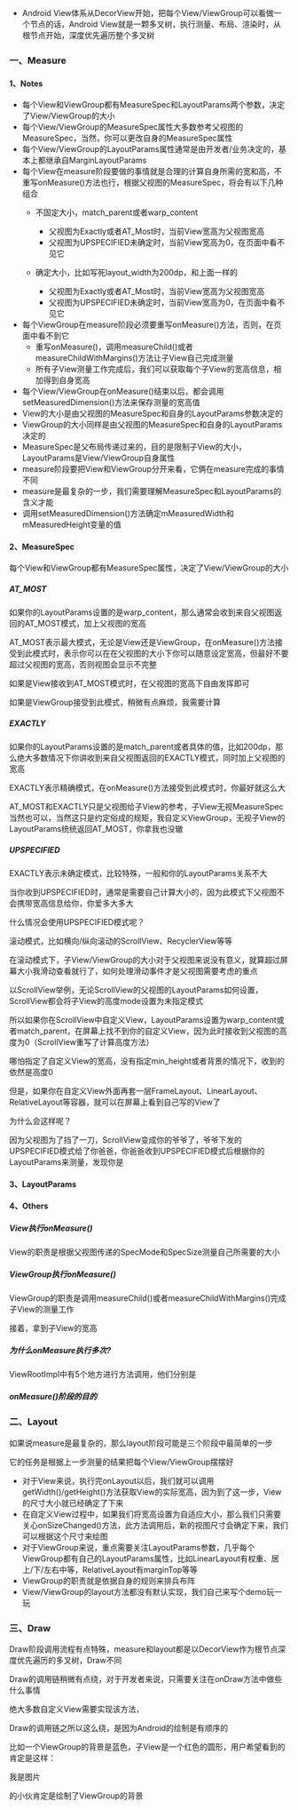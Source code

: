 
- Android View体系从DecorView开始，把每个View/ViewGroup可以看做一个节点的话，Android View就是一颗多叉树，执行测量、布局、渲染时，从根节点开始，深度优先遍历整个多叉树

### 一、Measure

#### 1、Notes

- 每个View和ViewGroup都有MeasureSpec和LayoutParams两个参数，决定了View/ViewGroup的大小
- 每个View/ViewGroup的MeasureSpec属性大多数参考父视图的MeasureSpec，当然，你可以更改自身的MeasureSpec属性
- 每个View/ViewGroup的LayoutParams属性通常是由开发者/业务决定的，基本上都继承自MarginLayoutParams
- 每个View在measure阶段要做的事情就是合理的计算自身所需的宽和高，不重写onMeasure()方法也行，根据父视图的MeasureSpec，将会有以下几种组合
  - 不固定大小，match_parent或者warp_content
    - 父视图为Exactly或者AT_Most时，当前View宽高为父视图宽高
    - 父视图为UPSPECIFIED未确定时，当前View宽高为0，在页面中看不见它

  - 确定大小，比如写死layout_width为200dp，和上面一样的
    - 父视图为Exactly或者AT_Most时，当前View宽高为父视图宽高
    - 父视图为UPSPECIFIED未确定时，当前View宽高为0，在页面中看不见它
- 每个ViewGroup在measure阶段必须要重写onMeasure()方法，否则，在页面中看不到它
  - 重写onMeasure()，调用measureChild()或者measureChildWithMargins()方法让子View自己完成测量
  - 所有子View测量工作完成后，我们可以获取每个子View的宽高信息，相加得到自身宽高
- 每个View/ViewGroup在onMeasure()结束以后，都会调用setMeasuredDimension()方法来保存测量的宽高值
- View的大小是由父视图的MeasureSpec和自身的LayoutParams参数决定的
- ViewGroup的大小同样是由父视图的MeasureSpec和自身的LayoutParams决定的
- MeasureSpec是父布局传递过来的，目的是限制子View的大小，LayoutParams是View/ViewGroup自身属性
- measure阶段要把View和ViewGroup分开来看，它俩在measure完成的事情不同
- measure是最复杂的一步，我们需要理解MeasureSpec和LayoutParams的含义才能
- 调用setMeasuredDimension()方法确定mMeasuredWidth和mMeasuredHeight变量的值

#### 2、MeasureSpec

每个View和ViewGroup都有MeasureSpec属性，决定了View/ViewGroup的大小

##### AT_MOST

如果你的LayoutParams设置的是warp_content，那么通常会收到来自父视图返回的AT_MOST模式，加上父视图的宽高

AT_MOST表示最大模式，无论是View还是ViewGroup，在onMeasure()方法接受到此模式时，表示你可以在在父视图的大小下你可以随意设定宽高，但最好不要超过父视图的宽高，否则视图会显示不完整

如果是View接收到AT_MOST模式时，在父视图的宽高下自由发挥即可

如果是ViewGroup接受到此模式，稍微有点麻烦，我需要计算

##### EXACTLY

如果你的LayoutParams设置的是match_parent或者具体的值，比如200dp，那么绝大多数情况下你讲收到来自父视图返回的EXACTLY模式，同时加上父视图的宽高

EXACTLY表示精确模式，在onMeasure()方法接受到此模式时，你最好就这么大

AT_MOST和EXACTLY只是父视图给子View的参考，子View无视MeasureSpec当然也可以，当然这只是约定俗成的规矩，我自定义ViewGroup，无视子View的LayoutParams统统返回AT_MOST，你拿我也没辙

##### UPSPECIFIED

EXACTLY表示未确定模式，比较特殊，一般和你的LayoutParams关系不大

当你收到UPSPECIFIED时，通常是需要自己计算大小的，因为此模式下父视图不会携带宽高信息给你，你爱多大多大

什么情况会使用UPSPECIFIED模式呢？

滚动模式，比如横向/纵向滚动的ScrollView、RecyclerView等等

在滚动模式下，子View/ViewGroup的大小对于父视图来说没有意义，就算超过屏幕大小我滑动查看就行了，如何处理滑动事件才是父视图需要考虑的重点

以ScrollView举例，无论ScrollView的父视图的LayoutParams如何设置，ScrollView都会将子View的高度mode设置为未指定模式

所以如果你在ScrollView中自定义View，LayoutParams设置为warp_content或者match_parent，在屏幕上找不到你的自定义View，因为此时接收到父视图的高度为0（ScrollView重写了计算高度方法）

哪怕指定了自定义View的宽高，没有指定min_height或者背景的情况下，收到的依然是高度0

但是，如果你在自定义View外面再套一层FrameLayout、LinearLayout、RelativeLayout等容器，就可以在屏幕上看到自己写的View了

为什么会这样呢？

因为父视图为了挡了一刀，ScrollView变成你的爷爷了，爷爷下发的UPSPECIFIED模式给了你爸爸，你爸爸收到UPSPECIFIED模式后根据你的LayoutParams来测量，发现你是

#### 3、LayoutParams

#### 4、Others

##### View执行onMeasure()

View的职责是根据父视图传递的SpecMode和SpecSize测量自己所需要的大小

##### ViewGroup执行onMeasure()

ViewGroup的职责是调用measureChild()或者measureChildWithMargins()完成子View的测量工作

接着，拿到子View的宽高

##### 为什么onMeasure执行多次?

ViewRootImpl中有5个地方进行方法调用，他们分别是

##### onMeasure()阶段的目的

### 二、Layout

如果说measure是最复杂的，那么layout阶段可能是三个阶段中最简单的一步

它的任务是根据上一步测量的结果把每个View/ViewGroup摆摆好

- 对于View来说，执行完onLayout以后，我们就可以调用getWidth()/getHeight()方法获取View的实际宽高，因为到了这一步，View的尺寸大小就已经确定了下来
- 在自定义View过程中，如果我们将宽高设置为自适应大小，那么我们只需要关心onSizeChanged()方法，此方法调用后，新的视图尺寸会确定下来，我们可以根据这个尺寸来绘图
- 对于ViewGroup来说，重点需要关注LayoutParams参数，几乎每个ViewGroup都有自己的LayoutParams属性，比如LinearLayout有权重、居上/下/左右中等，RelativeLayout有marginTop等等
- ViewGroup的职责就是依据自身的规则来排兵布阵
- View/ViewGroup的layout方法都没有默认实现，我们自己来写个demo玩一玩

### 三、Draw

Draw阶段调用流程有点特殊，measure和layout都是以DecorView作为根节点深度优先遍历的多叉树，Draw不同

Draw的调用链稍微有点绕，对于开发者来说，只需要关注在onDraw方法中做些什么事情

绝大多数自定义View需要实现该方法，

Draw的调用链之所以这么绕，是因为Android的绘制是有顺序的

比如一个ViewGroup的背景是蓝色，子View是一个红色的圆形，用户希望看到的肯定是这样：

我是图片

的小伙肯定是绘制了ViewGroup的背景